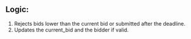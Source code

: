 ## Logic:

1. Rejects bids lower than the current bid or submitted after the deadline.
2. Updates the current_bid and the bidder if valid.
